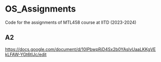 # OS_Assignments
Code for the assignments of MTL458 course at IITD (2023-2024)
## A2
https://docs.google.com/document/d/10lPbwpRjD4Sx2b0YAslvUaaLKKgVEkLFAW-YGt6tIJc/edit
